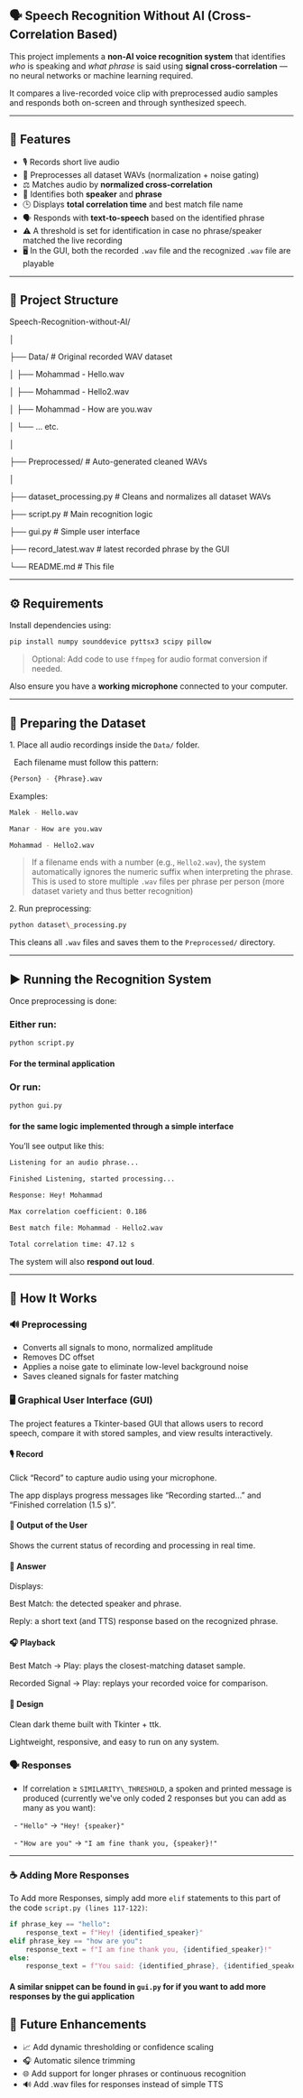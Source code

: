## 🗣️ Speech Recognition Without AI (Cross-Correlation Based)



This project implements a **non-AI voice recognition system** that identifies *who* is speaking and *what phrase* is said using **signal cross-correlation** — no neural networks or machine learning required.



It compares a live-recorded voice clip with preprocessed audio samples and responds both on-screen and through synthesized speech.



---



## 🎯 Features



- 🎙️ Records short live audio 
- 🧹 Preprocesses all dataset WAVs (normalization + noise gating)  
- ⚖️ Matches audio by **normalized cross-correlation**  
- 🧍 Identifies both **speaker** and **phrase**  
- 🕒 Displays **total correlation time** and best match file name  
- 🗣️ Responds with **text-to-speech** based on the identified phrase
- ⚠️ A threshold is set for identification in case no phrase/speaker matched the live recording  
- 🖥️ In the GUI, both the recorded `.wav` file and the recognized `.wav` file are playable


---



## 📂 Project Structure



Speech-Recognition-without-AI/

│

├── Data/ # Original recorded WAV dataset

│ ├── Mohammad - Hello.wav

│ ├── Mohammad - Hello2.wav

│ ├── Mohammad - How are you.wav

│ └── ... etc.

│

├── Preprocessed/ # Auto-generated cleaned WAVs

│

├── dataset\_processing.py # Cleans and normalizes all dataset WAVs

├── script.py # Main recognition logic

├── gui.py # Simple user interface

├── record_latest.wav # latest recorded phrase by the GUI

└── README.md # This file



---



## ⚙️ Requirements



Install dependencies using:

```bash
pip install numpy sounddevice pyttsx3 scipy pillow
```


> Optional: Add code to use `ffmpeg` for audio format conversion if needed.



Also ensure you have a **working microphone** connected to your computer.



---



## 🧩 Preparing the Dataset



1\. Place all audio recordings inside the `Data/` folder.  

&nbsp;  Each filename must follow this pattern:

```bash
{Person} - {Phrase}.wav
```


Examples:
```bash
Malek - Hello.wav

Manar - How are you.wav

Mohammad - Hello2.wav
```


> If a filename ends with a number (e.g., `Hello2.wav`), the system automatically ignores the numeric suffix when interpreting the phrase.
> This is used to store multiple `.wav` files per phrase per person (more dataset variety and thus better recognition)



2\. Run preprocessing:
```bash
python dataset\_processing.py
```

This cleans all `.wav` files and saves them to the `Preprocessed/` directory.



---



## ▶️ Running the Recognition System



Once preprocessing is done:

### Either run:

```bash
python script.py
```

#### For the terminal application


### Or run:

```bash
python gui.py
```

#### for the same logic implemented through a simple interface

You’ll see output like this:

```bash
Listening for an audio phrase...

Finished Listening, started processing...

Response: Hey! Mohammad

Max correlation coefficient: 0.186

Best match file: Mohammad - Hello2.wav

Total correlation time: 47.12 s
```


The system will also **respond out loud**.



---



## 🧠 How It Works

### 🔊 Preprocessing
- Converts all signals to mono, normalized amplitude  
- Removes DC offset  
- Applies a noise gate to eliminate low-level background noise  
- Saves cleaned signals for faster matching


### 🖥️ Graphical User Interface (GUI)

The project features a Tkinter-based GUI that allows users to record speech, compare it with stored samples, and view results interactively.

#### 🎙 Record

Click “Record” to capture audio using your microphone.

The app displays progress messages like “Recording started…” and “Finished correlation (1.5 s)”.

#### 💬 Output of the User

Shows the current status of recording and processing in real time.

#### 🤖 Answer

Displays:

Best Match: the detected speaker and phrase.

Reply: a short text (and TTS) response based on the recognized phrase.

#### 🎧 Playback

Best Match → Play: plays the closest-matching dataset sample.

Recorded Signal → Play: replays your recorded voice for comparison.

#### 🎨 Design

Clean dark theme built with Tkinter + ttk.

Lightweight, responsive, and easy to run on any system.



### 🗣️ Responses

- If correlation ≥ `SIMILARITY\_THRESHOLD`, a spoken and printed message is produced (currently we've only coded 2 responses but you can add as many as you want):

&nbsp; - `"Hello"` → `"Hey! {speaker}"`

&nbsp; - `"How are you"` → `"I am fine thank you, {speaker}!"`



---

### ☕ Adding More Responses
To Add more Responses, simply add more `elif` statements to this part of the code `script.py (lines 117-122)`:
```python
if phrase_key == "hello":
    response_text = f"Hey! {identified_speaker}"
elif phrase_key == "how are you":
    response_text = f"I am fine thank you, {identified_speaker}!"
else:
    response_text = f"You said: {identified_phrase}, {identified_speaker}."
``` 

#### A similar snippet can be found in `gui.py` for if you want to add more responses by the gui application

## 🚀 Future Enhancements

- 📈 Add dynamic thresholding or confidence scaling  
- 🎧 Automatic silence trimming  
- 🌐 Add support for longer phrases or continuous recognition  
- 🔊 Add .wav files for responses instead of simple TTS
